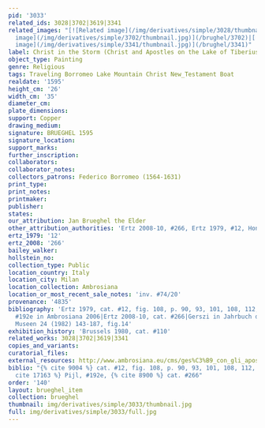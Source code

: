 ```yaml
---
pid: '3033'
related_ids: 3028|3702|3619|3341
related_images: "[![Related image](/img/derivatives/simple/3028/thumbnail.jpg)](/brughel/3028)|[![Related
  image](/img/derivatives/simple/3702/thumbnail.jpg)](/brughel/3702)|[![Related image](/img/derivatives/simple/3619/thumbnail.jpg)](/brughel/3619)|[![Related
  image](/img/derivatives/simple/3341/thumbnail.jpg)](/brughel/3341)"
label: Christ in the Storm (Christ and Apostles on the Lake of Tiberius) (Milan)
object_type: Painting
genre: Religious
tags: Traveling Borromeo Lake Mountain Christ New_Testament Boat
realdate: '1595'
height_cm: '26'
width_cm: '35'
diameter_cm: 
plate_dimensions: 
support: Copper
drawing_medium: 
signature: BRUEGHEL 1595
signature_location: 
support_marks: 
further_inscription: 
collaborators: 
collaborator_notes: 
collectors_patrons: Federico Borromeo (1564-1631)
print_type: 
print_notes: 
printmaker: 
publisher: 
states: 
our_attribution: Jan Brueghel the Elder
other_attribution_authorities: 'Ertz 2008-10, #266, Ertz 1979, #12, Honig database'
ertz_1979: '12'
ertz_2008: '266'
bailey_walker: 
hollstein_no: 
collection_type: Public
location_country: Italy
location_city: Milan
location_collection: Ambrosiana
location_or_most_recent_sale_notes: 'inv. #74/20'
provenance: '4835'
bibliography: 'Ertz 1979, cat. #12, fig. 108, p. 90, 93, 101, 108, 112, 114, 448|Pijl,
  #192e in Ambrosiana 2006|Ertz 2008-10, cat. #266|Gerszi in Jahrbuch der Berliner
  Museen 24 (1982) 143-187, fig.14'
exhibition_history: 'Brussels 1980, cat. #110'
related_works: 3028|3702|3619|3341
copies_and_variants: 
curatorial_files: 
external_resources: http://www.ambrosiana.eu/cms/ges%C3%B9_con_gli_apostoli_sul_lago_di_tiberiade-1580.html
biblio: "{% cite 9004 %} cat. #12, fig. 108, p. 90, 93, 101, 108, 112, 114, 448, {%
  cite 17163 %} Pijl, #192e, {% cite 8900 %} cat. #266"
order: '140'
layout: brueghel_item
collection: brueghel
thumbnail: img/derivatives/simple/3033/thumbnail.jpg
full: img/derivatives/simple/3033/full.jpg
---
```

